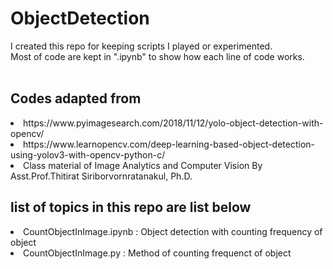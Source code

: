 # ObjectDetection

I created this repo for keeping scripts I played or experimented.</br>
Most of code are kept in ".ipynb" to show how each line of code works.</br>
</br>
## Codes adapted from
 <li> https://www.pyimagesearch.com/2018/11/12/yolo-object-detection-with-opencv/</li>
 <li> https://www.learnopencv.com/deep-learning-based-object-detection-using-yolov3-with-opencv-python-c/</li>
 <li> Class material of Image Analytics and Computer Vision By Asst.Prof.Thitirat Siriborvornratanakul, Ph.D.</li>
 
## list of topics in this repo are list below </br>
<li> CountObjectInImage.ipynb : Object detection with counting frequency of object </li>
<li> CountObjectInImage.py : Method of counting frequenct of object </li>

